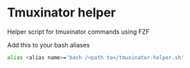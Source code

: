 # Tmuxinator helper

Helper script for tmuxinator commands using FZF

Add this to your bash aliases

```bash
alias <alias name>='bash /<path to>/tmuxinator-helper.sh'
```
